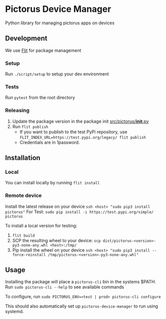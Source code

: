 # Pictorus Device Manager
Python library for managing pictorus apps on devices

## Development
We use [Flit](https://flit.pypa.io/en/stable/index.html) for package management

### Setup
Run `./script/setup` to setup your dev environment

### Tests
Run `pytest` from the root directory

### Releasing
1. Update the package version in the package init [src/pictorus/__init__.py](src/pictorus/__init__.py)
1. Run `flit publish`
    - If you want to publish to the test PyPi repository, use `FLIT_INDEX_URL=https://test.pypi.org/legacy/ flit publish`
    - Credentials are in 1password.

## Installation
### Local
You can install locally by running `flit install`

### Remote device
Install the latest release on your device `ssh <host> "sudo pip3 install pictorus"`
For Test: `sudo pip install -i https://test.pypi.org/simple/ pictorus`

To install a local version for testing:
1. `flit build`
1. SCP the resulting wheel to your device: `scp dist/pictorus-<version>-py3-none-any.whl <host>:/tmp/`
1. Pip install the wheel on your device `ssh <host> "sudo pip3 install --force-reinstall /tmp/pictorus-<version>-py3-none-any.whl"`

## Usage
Installing the package will place a `pictorus-cli` bin in the systems $PATH. Run `sudo pictorus-cli --help` to see available commands

To configure, run `sudo PICTORUS_ENV=<test | prod> pictorus-cli configure`

This should also automatically set up `pictorus-device-manager` to run using systemd.
